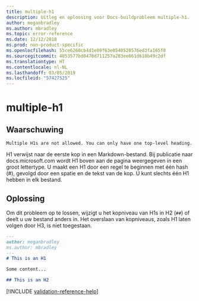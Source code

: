 ```yaml
---
title: multiple-h1
description: Uitleg en oplossing voor Docs-buildprobleem multiple-h1.
author: meganbradley
ms.author: mbradley
ms.topic: error-reference
ms.date: 12/12/2018
ms.prod: non-product-specific
ms.openlocfilehash: 55ce6260cb4d1e09f63e0540528576ed3fa165f8
ms.sourcegitcommit: 4053577bd0478d711257a283ee661d618b49c2df
ms.translationtype: HT
ms.contentlocale: nl-NL
ms.lasthandoff: 03/05/2019
ms.locfileid: "57427525"
---
```

# <a name="multiple-h1"></a>multiple-h1

## <a name="warning"></a>Waarschuwing

`Multiple H1s are not allowed. You can only have one top-level heading.`

H1 verwijst naar de eerste kop in een Markdown-bestand. Bij publicatie naar docs.microsoft.com wordt H1 boven aan de pagina weergegeven in een groot lettertype. U maakt een H1 door een regel te beginnen met één hash (#), gevolgd door een spatie en de tekst van de kop. U kunt slechts één H1 hebben in elk bestand.

## <a name="resolution"></a>Oplossing

Om dit probleem op te lossen, wijzigt u het kopniveau van H1s in H2 (`##`) of deelt u uw bestand anders in. Het overslaan van kopniveaus, zoals H1 laten volgen door H3, is niet toegestaan.

```markdown
---
author: meganbradley
ms.author: mbradley
---
# This is an H1

Some content...

## This is an H2
```

<!--make sure to add this file to your includes folder and verify the path-->
[!INCLUDE [validation-reference-help](includes/validation-reference-help.md)]